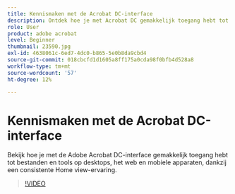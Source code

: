 ```yaml
---
title: Kennismaken met de Acrobat DC-interface
description: Ontdek hoe je met Acrobat DC gemakkelijk toegang hebt tot bestanden en tools op desktop, internet en mobiele apparaten
role: User
product: adobe acrobat
level: Beginner
thumbnail: 23590.jpg
exl-id: 4638061c-6ed7-4dc0-b865-5e0b8da9cbd4
source-git-commit: 018cbcfd1d1605a8ff175a0cda98f0bfb4d528a8
workflow-type: tm+mt
source-wordcount: '57'
ht-degree: 12%

---
```


# Kennismaken met de Acrobat DC-interface

Bekijk hoe je met de Adobe Acrobat DC-interface gemakkelijk toegang hebt tot bestanden en tools op desktops, het web en mobiele apparaten, dankzij een consistente Home view-ervaring.

>[!VIDEO](https://video.tv.adobe.com/v/23590?hidetitle=true)
